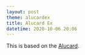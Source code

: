 ```yaml
---
layout: post
theme: alucardex
title: Alucard Ex
datetime: 2020-10-06 20:06
---
```


This is based on the [Alucard](https://github.com/lysyi3m/macos-terminal-themes#alucard-download).
